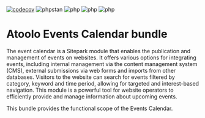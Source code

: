 [![codecov](https://codecov.io/gh/sitepark/atoolo-events-calendar-bundle/graph/badge.svg?token=xtJEXZzHlt)](https://codecov.io/gh/sitepark/atoolo-events-calendar-bundle)
![phpstan](https://img.shields.io/badge/PHPStan-level%209-brightgreen)
![php](https://img.shields.io/badge/PHP-8.1-blue)
![php](https://img.shields.io/badge/PHP-8.2-blue)
![php](https://img.shields.io/badge/PHP-8.3-blue)

# Atoolo Events Calendar bundle

The event calendar is a Sitepark module that enables the publication and management of events on websites. It offers various options for integrating events, including internal management via the content management system (CMS), external submissions via web forms and imports from other databases. Visitors to the website can search for events filtered by category, keyword and time period, allowing for targeted and interest-based navigation. This module is a powerful tool for website operators to efficiently provide and manage information about upcoming events.

This bundle provides the functional scope of the Events Calendar.
